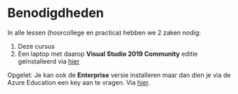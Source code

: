 # Benodigdheden

In alle lessen \(hoorcollege en practica\) hebben we 2 zaken nodig:

1. Deze cursus
2. Een laptop met daarop **Visual Studio 2019 Community** editie geïnstalleerd via [hier](https://visualstudio.microsoft.com/vs/)

Opgelet: Je kan ook de **Enterprise** versie installeren maar dan dien je via de Azure Education een key aan te vragen. Via [hier](https://azureforeducation.microsoft.com/devtools).

